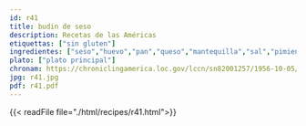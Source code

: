 ```yaml
---
id: r41
title: budin de seso
description: Recetas de las Américas
etiquettas: ["sin gluten"]
ingredientes: ["seso","huevo","pan","queso","mantequilla","sal","pimienta"]
plato: ["plato principal"]
chronam: https://chroniclingamerica.loc.gov/lccn/sn82001257/1956-10-05/ed-1/seq-5/
jpg: r41.jpg
pdf: r41.pdf
---
```


{{< readFile file="./html/recipes/r41.html">}}
